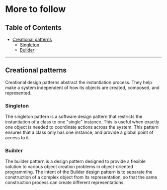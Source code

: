 # More to follow

## Table of Contents

- [Creational patterns](#creational-patterns)
    - [Singleton](#singleton)
    - [Builder](#builder)
    
---

## Creational patterns
Creational design patterns abstract the instantiation process. They help make a system independent of how its objects 
are created, composed, and represented.

### Singleton
The singleton pattern is a software design pattern that restricts the instantiation of a class to one "single" instance.
This is useful when exactly one object is needed to coordinate actions across the system.
This pattern ensures that a class only has one instance, and provide a global point of access to it. 

### Builder
The builder pattern is a design pattern designed to provide a flexible solution to various object creation problems in 
object-oriented programming. The intent of the Builder design pattern is to separate the construction of a complex 
object from its representation, so that the same construction process can create different representations.